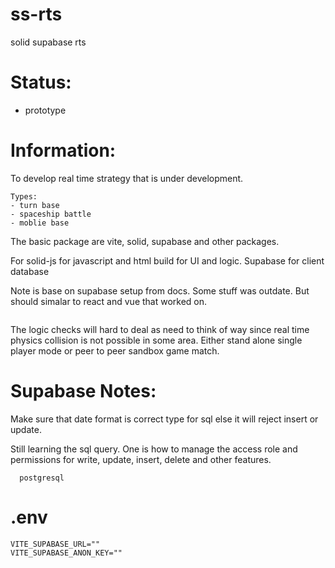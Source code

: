 # ss-rts

solid supabase rts

# Status:
- prototype

# Information:

  To develop real time strategy that is under development.

```
Types:
- turn base
- spaceship battle
- moblie base
```

  The basic package are vite, solid, supabase and other packages.

  For solid-js for javascript and html build for UI and logic. Supabase for client database

  Note is base on supabase setup from docs. Some stuff was outdate. But should simalar to react and vue that worked on.

```
```
  The logic checks will hard to deal as need to think of way since real time physics collision is not possible in some area. Either stand alone single player mode or peer to peer sandbox game match.

# Supabase Notes:
  Make sure that date format is correct type for sql else it will reject insert or update.

  Still learning the sql query. One is how to manage the access role and permissions for write, update, insert, delete and other features.
```
  postgresql
```

# .env
```
VITE_SUPABASE_URL=""
VITE_SUPABASE_ANON_KEY=""
```